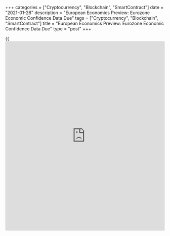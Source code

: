 +++
categories = ["Cryptocurrency", "Blockchain", "SmartContract"]
date = "2021-01-28"
description = "European Economics Preview: Eurozone Economic Confidence Data Due"
tags = ["Cryptocurrency", "Blockchain", "SmartContract"]
title = "European Economics Preview: Eurozone Economic Confidence Data Due"
type = "post"
+++

{{<iframe id="large-banner" src="https://www.bounty.group/#slide=23.0" width="100%" height="600" scrolling="no" style="border: 0px solid rgb(216, 221, 230); border-radius: 3px;">}}

Economic confidence from euro area and flash consumer prices from
Germany are due on Thursday, headlining a busy day for the European
economic [news](https://www.letsplayfx.com/blog/forex-news-website/).

At 2.00 am ET, Swiss foreign trade data for December is due. The trade
surplus totaled CHF4.45 billion in November.

In the meantime, Statistics Norway releases retail sales and
unemployment data. The jobless rate is seen unchanged at 5.2 percent in
three months to November.

At 3.00 am ET, the National Institute of Economic Research is slated to
issue Swedish economic tendency survey results.

Also, Spain's unemployment data for the fourth quarter is due. The
jobless rate is expected to rise to 16.6 percent in the fourth quarter
from 16.26 percent in the third quarter.

Half an hour later, Statistics Sweden is scheduled to publish retail
sales and unemployment figures for December. Economists expect the
jobless rate to climb to 8.4 percent from 7.7 percent in November.

At 4.00 am ET, Italy's Istat publishes [business][1] and consumer
confidence survey results.

At 5.00 am ET, the European Commission is slated to issue euro area
economic sentiment survey results. The economic confidence index is
forecast to fall to 89.5 in January from 90.4 in December.

At 8.00 am ET, Destatis releases Germany's flash consumer price data for
January. Economists forecast consumer prices to rise 0.7 percent
annually, reversing a 0.3 percent drop in December.

For comments and feedback [contact](https://www.playgroundfx.com/contact/): editorial@rtt[news](https://www.letsplayfx.com/blog/forex-news-website/).com

[Economic News][2]

 **What parts of the world are seeing the best (and worst) economic
performances lately? Click[here][3] to check out our [Econ Scorecard][3]
and find out! See up-to-the-moment [ranking](https://www.playgroundfx.com/blog/crypto-exchange-ranking/)s for the best and worst
performers in [GDP][4], [unemployment rate][5], [inflation][6] and much
more.**

   1. www.rtt[news](https://www.letsplayfx.com/blog/forex-news-website/).com/Content/Business.aspx
   2. www.rtt[news](https://www.letsplayfx.com/blog/forex-news-website/).com/Content/EconomicNews.aspx
   3. www.rtt[news](https://www.letsplayfx.com/blog/forex-news-website/).com/economic-scorecard/world-rank/unemployment-rate/highest-performance.aspx
   4. www.rtt[news](https://www.letsplayfx.com/blog/forex-news-website/).com/economic-scorecard/world-rank/GDP/highest-performance.aspx
   5. www.rtt[news](https://www.letsplayfx.com/blog/forex-news-website/).com/economic-scorecard/world-rank/unemployment-rate/lowest-performance.aspx
   6. www.rtt[news](https://www.letsplayfx.com/blog/forex-news-website/).com/economic-scorecard/world-rank/CPI/highest-performance.aspx